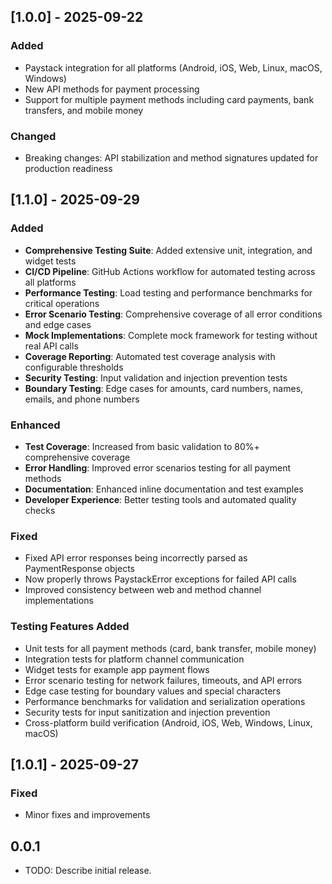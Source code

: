 ## [1.0.0] - 2025-09-22

### Added
- Paystack integration for all platforms (Android, iOS, Web, Linux, macOS, Windows)
- New API methods for payment processing
- Support for multiple payment methods including card payments, bank transfers, and mobile money

### Changed
- Breaking changes: API stabilization and method signatures updated for production readiness

## [1.1.0] - 2025-09-29

### Added
- **Comprehensive Testing Suite**: Added extensive unit, integration, and widget tests
- **CI/CD Pipeline**: GitHub Actions workflow for automated testing across all platforms
- **Performance Testing**: Load testing and performance benchmarks for critical operations
- **Error Scenario Testing**: Comprehensive coverage of all error conditions and edge cases
- **Mock Implementations**: Complete mock framework for testing without real API calls
- **Coverage Reporting**: Automated test coverage analysis with configurable thresholds
- **Security Testing**: Input validation and injection prevention tests
- **Boundary Testing**: Edge cases for amounts, card numbers, names, emails, and phone numbers

### Enhanced
- **Test Coverage**: Increased from basic validation to 80%+ comprehensive coverage
- **Error Handling**: Improved error scenarios testing for all payment methods
- **Documentation**: Enhanced inline documentation and test examples
- **Developer Experience**: Better testing tools and automated quality checks

### Fixed
- Fixed API error responses being incorrectly parsed as PaymentResponse objects
- Now properly throws PaystackError exceptions for failed API calls
- Improved consistency between web and method channel implementations

### Testing Features Added
- Unit tests for all payment methods (card, bank transfer, mobile money)
- Integration tests for platform channel communication
- Widget tests for example app payment flows
- Error scenario testing for network failures, timeouts, and API errors
- Edge case testing for boundary values and special characters
- Performance benchmarks for validation and serialization operations
- Security tests for input sanitization and injection prevention
- Cross-platform build verification (Android, iOS, Web, Windows, Linux, macOS)

## [1.0.1] - 2025-09-27

### Fixed
- Minor fixes and improvements

## 0.0.1

* TODO: Describe initial release.
